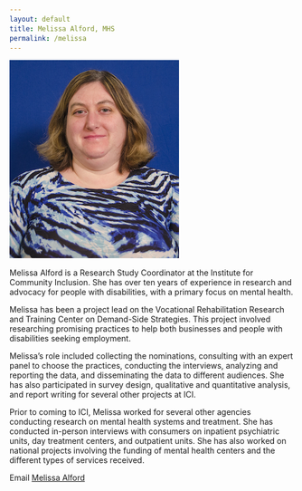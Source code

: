 ```yaml
---
layout: default
title: Melissa Alford, MHS
permalink: /melissa
---
```

<img src="/imgs/MelissaAlford.jpg" alt="Melissa Alford, MHS" class="float-left padding-right">

Melissa Alford is a Research Study Coordinator at the Institute for Community Inclusion. She has over ten years of experience in research and advocacy for people with disabilities, with a primary focus on mental health.  

Melissa has been a project lead on the Vocational Rehabilitation Research and Training Center on Demand-Side Strategies. This project involved researching promising practices to help both businesses and people with disabilities seeking employment.  

Melissa’s role included collecting the nominations, consulting with an expert panel to choose the practices, conducting the interviews, analyzing and reporting the data, and disseminating the data to different audiences. She has also participated in survey design, qualitative and quantitative analysis, and report writing for several other projects at ICI.  

Prior to coming to ICI, Melissa worked for several other agencies conducting research on mental health systems and treatment. She has conducted in-person interviews with consumers on inpatient psychiatric units, day treatment centers, and outpatient units. She has also worked on national projects involving the funding of mental health centers and the different types of services received.  

Email <a href="mailto:Melissa.Alford@umb.edu">Melissa Alford</a>
